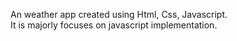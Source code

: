 An weather app created using Html, Css, Javascript. <br> It is majorly focuses on javascript implementation.
